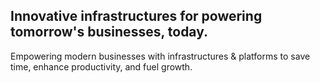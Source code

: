 ## Innovative infrastructures for powering tomorrow's businesses, today.

Empowering modern businesses with infrastructures & platforms to save time, enhance productivity, and fuel growth.
